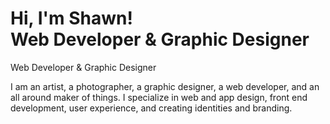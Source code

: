 <h1>Hi, I'm Shawn! <br/>Web Developer & Graphic Designer</h1>

Web Developer & Graphic Designer

I am an artist, a photographer, a graphic designer, a web developer, and an all around maker of things. I specialize in web and app design, front end development, user experience, and creating identities and branding.
